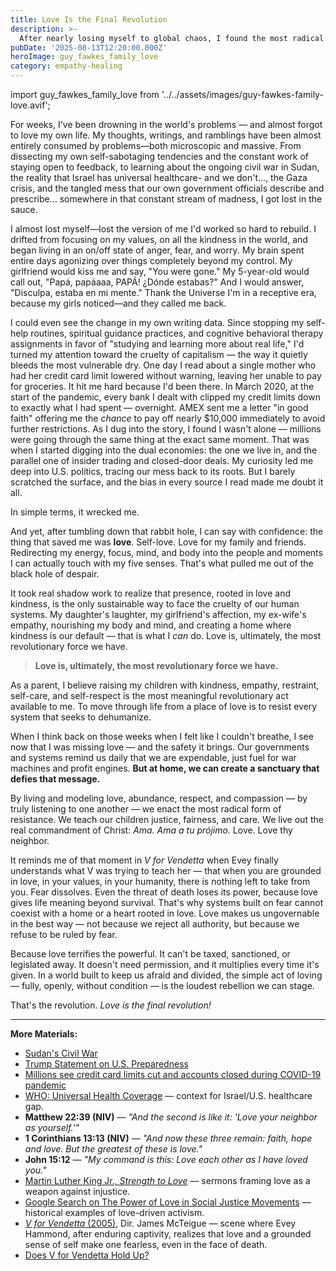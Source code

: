 ```yaml
---
title: Love Is the Final Revolution
description: >-
  After nearly losing myself to global chaos, I found the most radical act isn't outrage — it's love. A reflection on politics, fear, and why building a home rooted in kindness may be the ultimate rebellion.
pubDate: '2025-08-13T12:20:00.000Z'
heroImage: guy_fawkes_family_love
category: empathy-healing
---
```


import guy_fawkes_family_love from '../../assets/images/guy-fawkes-family-love.avif';



For weeks, I've been drowning in the world's problems — and almost forgot to love my own life. My thoughts, writings, and ramblings have been almost entirely consumed by problems—both microscopic and massive. From dissecting my own self-sabotaging tendencies and the constant work of staying open to feedback, to learning about the ongoing civil war in Sudan, the reality that Israel has universal healthcare- and we don't..., the Gaza crisis, and the tangled mess that our own government officials describe and prescribe… somewhere in that constant stream of madness, I got lost in the sauce.

I almost lost myself—lost the version of me I'd worked so hard to rebuild. I drifted from focusing on my values, on all the kindness in the world, and began living in an on/off state of anger, fear, and worry. My brain spent entire days agonizing over things completely beyond my control. My girlfriend would kiss me and say, "You were gone." My 5-year-old would call out, "Papá, papáaaa, PAPÁ! ¿Dónde estabas?" And I would answer, "Disculpa, estaba en mi mente." Thank the Universe I'm in a receptive era, because my girls noticed—and they called me back.

I could even see the change in my own writing data. Since stopping my self-help routines, spiritual guidance practices, and cognitive behavioral therapy assignments in favor of "studying and learning more about real life," I'd turned my attention toward the cruelty of capitalism — the way it quietly bleeds the most vulnerable dry. One day I read about a single mother who had her credit card limit lowered without warning, leaving her unable to pay for groceries. It hit me hard because I'd been there. In March 2020, at the start of the pandemic, every bank I dealt with clipped my credit limits down to exactly what I had spent — overnight. AMEX sent me a letter "in good faith" offering me the _chance_ to pay off nearly $10,000 immediately to avoid further restrictions. As I dug into the story, I found I wasn't alone — millions were going through the same thing at the exact same moment. That was when I started digging into the dual economies: the one we live in, and the parallel one of insider trading and closed-door deals. My curiosity led me deep into U.S. politics, tracing our mess back to its roots. But I barely scratched the surface, and the bias in every source I read made me doubt it all.

In simple terms, it wrecked me.

And yet, after tumbling down that rabbit hole, I can say with confidence: the thing that saved me was **love**. Self-love. Love for my family and friends. Redirecting my energy, focus, mind, and body into the people and moments I can actually touch with my five senses. That's what pulled me out of the black hole of despair.

It took real shadow work to realize that presence, rooted in love and kindness, is the only sustainable way to face the cruelty of our human systems. My daughter's laughter, my girlfriend's affection, my ex-wife's empathy, nourishing my body and mind, and creating a home where kindness is our default — that is what I _can_ do. Love is, ultimately, the most revolutionary force we have.

> **Love is, ultimately, the most revolutionary force we have.**

As a parent, I believe raising my children with kindness, empathy, restraint, self-care, and self-respect is the most meaningful revolutionary act available to me. To move through life from a place of love is to resist every system that seeks to dehumanize.

When I think back on those weeks when I felt like I couldn't breathe, I see now that I was missing love — and the safety it brings. Our governments and systems remind us daily that we are expendable, just fuel for war machines and profit engines. **But at home, we can create a sanctuary that defies that message.**

By living and modeling love, abundance, respect, and compassion — by truly listening to one another — we enact the most radical form of resistance. We teach our children justice, fairness, and care. We live out the real commandment of Christ: _Ama. Ama a tu prójimo._ Love. Love thy neighbor.

It reminds me of that moment in _V for Vendetta_ when Evey finally understands what V was trying to teach her — that when you are grounded in love, in your values, in your humanity, there is nothing left to take from you. Fear dissolves. Even the threat of death loses its power, because love gives life meaning beyond survival. That's why systems built on fear cannot coexist with a home or a heart rooted in love. Love makes us ungovernable in the best way — not because we reject all authority, but because we refuse to be ruled by fear.

Because love terrifies the powerful. It can't be taxed, sanctioned, or legislated away. It doesn't need permission, and it multiplies every time it's given. In a world built to keep us afraid and divided, the simple act of loving — fully, openly, without condition — is the loudest rebellion we can stage.

That's the revolution. *Love is the final revolution!*

---

**More Materials:**

- <a href="https://www.theatlantic.com/magazine/archive/2025/09/sudan-civil-war-humanitarian-crisis/683563/" target="_blank" rel="noopener noreferrer">Sudan's Civil War</a>
- <a href="https://www.yahoo.com/news/articles/trump-says-us-fully-prepared-233417929.html" target="_blank" rel="noopener noreferrer">Trump Statement on U.S. Preparedness</a>
- <a href="https://abc7.com/post/credit-card-limit-lowered-account-closed-lending-tree-crunch/10944794/" target="_blank" rel="noopener noreferrer">Millions see credit card limits cut and accounts closed during COVID-19 pandemic</a>
- <a href="https://www.who.int/news-room/fact-sheets/detail/universal-health-coverage-\(uhc\)" target="_blank" rel="noopener noreferrer">WHO: Universal Health Coverage</a> — context for Israel/U.S. healthcare gap.
- **Matthew 22:39 (NIV)** — _"And the second is like it: 'Love your neighbor as yourself.'"_
- **1 Corinthians 13:13 (NIV)** — _"And now these three remain: faith, hope and love. But the greatest of these is love."_
- **John 15:12** — _"My command is this: Love each other as I have loved you."_
- <a href="https://kinginstitute.stanford.edu/strength-love" target="_blank" rel="noopener noreferrer">Martin Luther King Jr., _Strength to Love_</a> — sermons framing love as a weapon against injustice.
- <a href="https://letmegooglethat.com/?q=The+Power+of+Love+in+Social+Justice+Movements" target="_blank" rel="noopener noreferrer">Google Search on The Power of Love in Social Justice Movements</a> — historical examples of love-driven activism.
- <a href="https://en.wikipedia.org/wiki/V_for_Vendetta_(film)" target="_blank" rel="noopener noreferrer">_V for Vendetta_ (2005)</a>, Dir. James McTeigue — scene where Evey Hammond, after enduring captivity, realizes that love and a grounded sense of self make one fearless, even in the face of death.
- <a href="https://www.gq.com/story/does-v-for-vendetta-hold-up" target="_blank" rel="noopener noreferrer">Does V for Vendetta Hold Up?</a>
